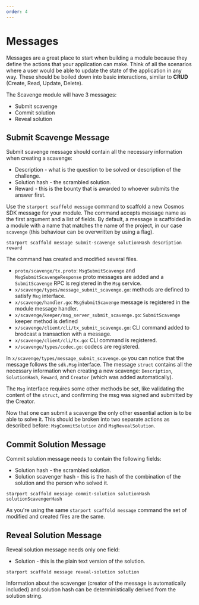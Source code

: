 ```yaml
---
order: 4
---
```


# Messages

Messages are a great place to start when building a module because they define the actions that your application can make. Think of all the scenarios where a user would be able to update the state of the application in any way. These should be boiled down into basic interactions, similar to **CRUD** (Create, Read, Update, Delete).

The Scavenge module will have 3 messages:

* Submit scavenge
* Commit solution
* Reveal solution

## Submit Scavenge Message

Submit scavenge message should contain all the necessary information when creating a scavenge:

* Description - what is the question to be solved or description of the challenge.
* Solution hash - the scrambled solution.
* Reward - this is the bounty that is awarded to whoever submits the answer first.

Use the `starport scaffold message` command to scaffold a new Cosmos SDK message for your module. The command accepts message name as the first argument and a list of fields. By default, a message is scaffolded in a module with a name that matches the name of the project, in our case `scavenge` (this behaviour can be overwritten by using a flag).

```
starport scaffold message submit-scavenge solutionHash description reward
```

The command has created and modified several files.

* `proto/scavenge/tx.proto`: `MsgSubmitScavenge` and `MsgSubmitScavengeResponse` proto messages are added and a `SubmitScavenge` RPC is registered in the `Msg` service.
* `x/scavenge/types/message_submit_scavenge.go`: methods are defined to satisfy `Msg` interface.
* `x/scavenge/handler.go`: `MsgSubmitScavenge` message is registered in the module message handler.
* `x/scavenge/keeper/msg_server_submit_scavenge.go`: `SubmitScavenge` keeper method is defined
* `x/scavenge/client/cli/tx_submit_scavenge.go`: CLI command added to brodcast a transaction with a message.
* `x/scavenge/client/cli/tx.go`: CLI command is registered.
* `x/scavenge/types/codec.go`: codecs are registered.

In `x/scavenge/types/message_submit_scavenge.go` you can notice that the message follows the `sdk.Msg` interface. The message `struct` contains all the necessary information when creating a new scavenge: `Description`, `SolutionHash`, `Reward`, and `Creator` (which was added automatically).

The `Msg` interface requires some other methods be set, like validating the content of the `struct`, and confirming the msg was signed and submitted by the Creator.

Now that one can submit a scavenge the only other essential action is to be able to solve it. This should be broken into two separate actions as described before: `MsgCommitSolution` and `MsgRevealSolution`.

## Commit Solution Message

Commit solution message needs to contain the following fields:

* Solution hash - the scrambled solution.
* Solution scavenger hash - this is the hash of the combination of the solution and the person who solved it.

```
starport scaffold message commit-solution solutionHash solutionScavengerHash
```

As you're using the same `starport scaffold message` command the set of modified and created files are the same.

## Reveal Solution Message

Reveal solution message needs only one field:

* Solution - this is the plain text version of the solution.

```
starport scaffold message reveal-solution solution
```

Information about the scavenger (creator of the message is automatically included) and solution hash can be deterministically derived from the solution string.
